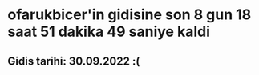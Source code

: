 # ofarukbicer'in gidisine son 8 gun 18 saat 51 dakika 49 saniye kaldi

## Gidis tarihi: 30.09.2022 :(
